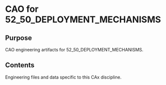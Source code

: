 # CAO for 52_50_DEPLOYMENT_MECHANISMS

## Purpose
CAO engineering artifacts for 52_50_DEPLOYMENT_MECHANISMS.

## Contents
Engineering files and data specific to this CAx discipline.
